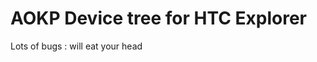 AOKP Device tree for HTC Explorer 
=================================

Lots of bugs : will eat your head
